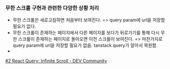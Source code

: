 
### 무한 스크롤 구현과 관련한 다양한 상황 처리


- 무한 스크롤은 새로고침하면 처음부터 보여진다. => query param에 url을 저장할 필요가 없다.
- 무한 스크롤이 존재하는 페이지에서 다른 페이지를 보다가 뒤로가기를 통해 다시 무한 스크롤이 존재하는 페이지로 돌아오면 이전 스크롤이 보여진다. => 마찬가지로 query param에 url을 저장할 필요가 없음. tanstack query가 알아서 복원함.
- 

[#2 React Query: Infinite Scroll - DEV Community](https://dev.to/kevin-uehara/2-react-query-infinite-scroll-1mg8)
